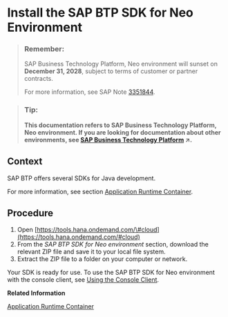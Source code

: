 <!-- loio7613843c711e1014839a8273b0e91070 -->

# Install the SAP BTP SDK for Neo Environment

> ### Remember:  
> SAP Business Technology Platform, Neo environment will sunset on **December 31, 2028**, subject to terms of customer or partner contracts.
> 
> For more information, see SAP Note [3351844](https://me.sap.com/notes/3351844).

> ### Tip:  
> **This documentation refers to SAP Business Technology Platform, Neo environment. If you are looking for documentation about other environments, see [SAP Business Technology Platform](https://help.sap.com/viewer/65de2977205c403bbc107264b8eccf4b/Cloud/en-US/6a2c1ab5a31b4ed9a2ce17a5329e1dd8.html "SAP Business Technology Platform (SAP BTP) is an integrated offering comprised of four technology portfolios: database and data management, application development and integration, analytics, and intelligent technologies. The platform offers users the ability to turn data into business value, compose end-to-end business processes, and build and extend SAP applications quickly.") :arrow_upper_right:.**



<a name="loio7613843c711e1014839a8273b0e91070__section_D38F26D8E52849228696CA94F8E63FA2"/>

## Context

SAP BTP offers several SDKs for Java development.

For more information, see section [Application Runtime Container](application-runtime-container-7613bd2.md).



<a name="loio7613843c711e1014839a8273b0e91070__section_A4615D26BAC446B28012932670D94250"/>

## Procedure

1.  Open [https://tools.hana.ondemand.com/\#cloud](https://tools.hana.ondemand.com/#cloud)
2.  From the *SAP BTP SDK for Neo environment* section, download the relevant ZIP file and save it to your local file system.
3.  Extract the ZIP file to a folder on your computer or network.

Your SDK is ready for use. To use the SAP BTP SDK for Neo environment with the console client, see [Using the Console Client](../50-administration-and-ops-neo/using-the-console-client-8900b22.md).

**Related Information**  


[Application Runtime Container](application-runtime-container-7613bd2.md)

